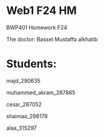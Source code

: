 # Web1 F24 HM
BWP401 Homework F24

The doctor: Bassel Mustaffa alkhatib

# Students:
majd_290635

muhammed_akram_287865

cesar_287052

shaimaa_298178

alaa_315297
